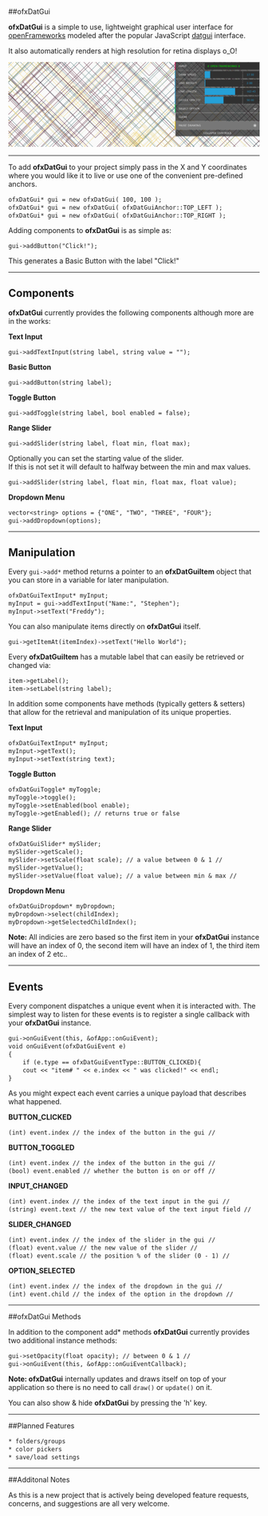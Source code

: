 ##ofxDatGui

**ofxDatGui** is a simple to use, lightweight graphical user interface for [openFrameworks](http://openframeworks.cc/) modeled after the popular JavaScript  [datgui](http://workshop.chromeexperiments.com/examples/gui/) interface.  

It also automatically renders at high resolution for retina displays o_O!

![ofxDatGui](./img/ofxdatgui_01.png?raw=true)

---

To add **ofxDatGui** to your project simply pass in the X and Y coordinates where you would like it to live or use one of the convenient pre-defined anchors.

	ofxDatGui* gui = new ofxDatGui( 100, 100 );
	ofxDatGui* gui = new ofxDatGui( ofxDatGuiAnchor::TOP_LEFT );
	ofxDatGui* gui = new ofxDatGui( ofxDatGuiAnchor::TOP_RIGHT );

Adding components to **ofxDatGui** is as simple as:

	gui->addButton("Click!");
	
This generates a Basic Button with the label "Click!"

---

## Components
 
**ofxDatGui** currently provides the following components although more are in the works:
  
**Text Input**
 
	gui->addTextInput(string label, string value = "");
  
**Basic Button**
	 	
	gui->addButton(string label);
	
**Toggle Button**

	gui->addToggle(string label, bool enabled = false);

**Range Slider**

	gui->addSlider(string label, float min, float max);
	
Optionally you can set the starting value of the slider.  
If this is not set it will default to halfway between the min and max values.

	gui->addSlider(string label, float min, float max, float value);
	
**Dropdown Menu**
	
	vector<string> options = {"ONE", "TWO", "THREE", "FOUR"};
	gui->addDropdown(options);
	
---
	
## Manipulation

Every ``gui->add*`` method returns a pointer to an **ofxDatGuiItem** object that you can store in a variable for later manipulation.

	ofxDatGuiTextInput* myInput;
	myInput = gui->addTextInput("Name:", "Stephen");
	myInput->setText("Freddy");

You can also manipulate items directly on **ofxDatGui** itself. 

	gui->getItemAt(itemIndex)->setText("Hello World");	
Every **ofxDatGuiItem** has a mutable label that can easily be retrieved or changed via:

	item->getLabel();
	item->setLabel(string label);
	
In addition some components have methods (typically getters & setters) that allow for the retrieval and manipulation of its unique properties.
	
**Text Input**
 
	ofxDatGuiTextInput* myInput;
	myInput->getText();
	myInput->setText(string text);
	
**Toggle Button**

	ofxDatGuiToggle* myToggle;
	myToggle->toggle();
	myToggle->setEnabled(bool enable);
	myToggle->getEnabled(); // returns true or false

**Range Slider**

	ofxDatGuiSlider* mySlider;
	mySlider->getScale(); 
	mySlider->setScale(float scale); // a value between 0 & 1 //
	mySlider->getValue();
	mySlider->setValue(float value); // a value between min & max //
	
**Dropdown Menu**
	
	ofxDatGuiDropdown* myDropdown;
	myDropdown->select(childIndex);
	myDropdown->getSelectedChildIndex(); 
	
**Note:** All indicies are zero based so the first item in your  **ofxDatGui** instance will have an index of 0, the second item will have an index of 1, the third item an index of 2 etc..
	
---	
	
## Events

Every component dispatches a unique event when it is interacted with.
The simplest way to listen for these events is to register a single callback with your **ofxDatGui** instance.

    gui->onGuiEvent(this, &ofApp::onGuiEvent);
    void onGuiEvent(ofxDatGuiEvent e)
    {
	    if (e.type == ofxDatGuiEventType::BUTTON_CLICKED){
        cout << "item# " << e.index << " was clicked!" << endl;
    }

As you might expect each event carries a unique payload that describes what happened.

**BUTTON_CLICKED**

	(int) event.index // the index of the button in the gui //
         
**BUTTON_TOGGLED**
       
	(int) event.index // the index of the button in the gui //
	(bool) event.enabled // whether the button is on or off //

**INPUT_CHANGED**
        
	(int) event.index // the index of the text input in the gui //
	(string) event.text // the new text value of the text input field //

**SLIDER_CHANGED**

	(int) event.index // the index of the slider in the gui //
	(float) event.value // the new value of the slider //
	(float) event.scale // the position % of the slider (0 - 1) //

**OPTION_SELECTED**

	(int) event.index // the index of the dropdown in the gui //
	(int) event.child // the index of the option in the dropdown // 
	
---
		
##ofxDatGui Methods

In addition to the component add* methods **ofxDatGui** currently provides two additional instance methods:

	gui->setOpacity(float opacity); // between 0 & 1 //
	gui->onGuiEvent(this, &ofApp::onGuiEventCallback);
 
**Note: ofxDatGui** internally updates and draws itself on top of your application so there is no need to call ``draw()`` or ``update()`` on it.
 
You can also show & hide **ofxDatGui** by pressing the 'h' key.

---

##Planned Features

	* folders/groups
	* color pickers
	* save/load settings

---

##Additonal Notes

As this is a new project that is actively being developed feature requests, concerns, and suggestions are all very welcome.